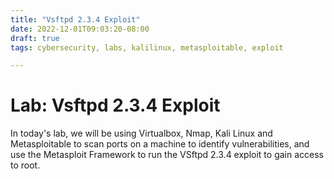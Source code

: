 ```yaml
---
title: "Vsftpd 2.3.4 Exploit"
date: 2022-12-01T09:03:20-08:00
draft: true
tags: cybersecurity, labs, kalilinux, metasploitable, exploit

---
```


# Lab: Vsftpd 2.3.4 Exploit

In today's lab, we will be using Virtualbox, Nmap, Kali Linux and Metasploitable to scan ports on a machine to identify vulnerabilities, and use the Metasploit Framework to run the VSftpd 2.3.4 exploit to gain access to root. 

